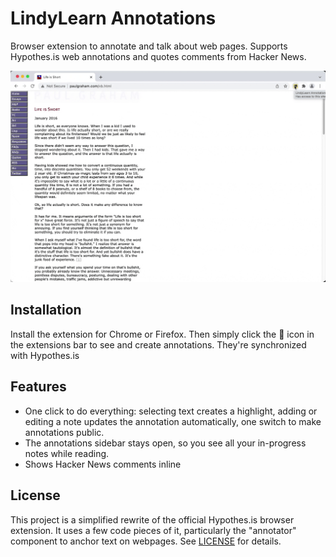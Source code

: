 # LindyLearn Annotations

Browser extension to annotate and talk about web pages. Supports Hypothes.is web annotations and quotes comments from Hacker News.

![Alt Text](./media/video.gif)

## Installation

Install the extension for Chrome or Firefox. Then simply click the 📒 icon in the extensions bar to see and create annotations. They're synchronized with Hypothes.is

## Features

-   One click to do everything: selecting text creates a highlight, adding or editing a note updates the annotation automatically, one switch to make annotations public.
-   The annotations sidebar stays open, so you see all your in-progress notes while reading.
-   Shows Hacker News comments inline

## License

This project is a simplified rewrite of the official Hypothes.is browser extension. It uses a few code pieces of it, particularly the "annotator" component to anchor text on webpages. See [LICENSE](https://github.com/hypothesis/client/blob/master/LICENSE) for details.
